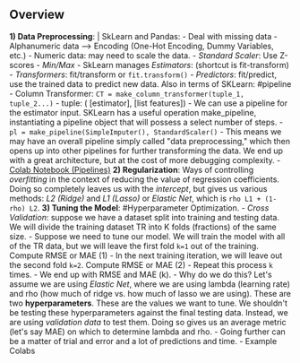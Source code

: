 ## Overview
**1) Data Preprocessing**: | SkLearn and Pandas: 
	- Deal with missing data 
	- Alphanumeric data --> Encoding (One-Hot Encoding, Dummy Variables, etc.)
	- Numeric data: may need to scale the data. 
		- *Standard Scaler*: Use Z-scores 
		- *Min/Max*
	- SkLearn manages *Estimators*: (shortcut is fit-transform)
		- *Transformers*: fit/transform or `fit.transform()`
		- *Predictors*: fit/predict, use the trained data to predict new data.
	Also in terms of SKLearn: #pipeline
		- Column Transformer: `CT = make_column_transformer(tuple_1, tuple_2...)`
		- tuple: ( [estimator], [list features])
			- We can use a pipeline for the estimator input. SKLearn has a useful operation make_pipeline, instantiating a pipeline object that will possess a select number of steps. 
			- `pl = make_pipeline(SimpleImputer(), StandardScaler()`
			- This means we may have an overall pipeline simply called "data preprocessing," which then opens up into other pipelines for further transforming the data. We end up with a great architecture, but at the cost of more debugging complexity.
	- [Colab Notebook (Pipelines)](https://gist.github.com/eitellauria/b3ad40e871ba13643de353f20cf4a582)
**2) Regularization**: Ways of controlling *overfitting* in the context of reducing the value of regression coefficients. Doing so completely leaves us with the *intercept*, but gives us various methods:
*L2 (Ridge)* and *L1 (Lasso)* or *Elastic Net*, which is `rho L1 + (1-rho) L2`.
**3) Tuning the Model**: #Hyperparameter Optimization. 
	- *Cross Validation*: suppose we have a dataset split into training and testing data. We will divide the training dataset TR into K folds (fractions) of the same size. 
		- Suppose we need to tune our model. We will train the model with all of the TR data, but we will leave the first fold `k=1` out of the training. Compute RMSE or MAE (1)
		- In the next training iteration, we will leave out the second fold `k=2`. Compute RMSE or MAE (2)
		- Repeat this process `k` times. 
		- We end up with RMSE and MAE (k). 
	- Why do we do this? Let's assume we are using *Elastic Net*, where we are using lambda (learning rate) and rho (how much of ridge vs. how much of lasso we are using). These are two **hyperparameters**. These are the values we want to tune. We shouldn't be testing these hyperparameters against the final testing data. Instead, we are using *validation data* to test them. Doing so gives us an average metric (let's say MAE) on which to determine lambda and rho. 
	- Going further can be a matter of trial and error and a lot of predictions and time. 
	- Example Colabs